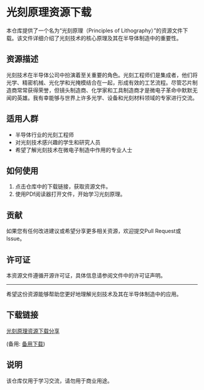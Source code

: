 # 光刻原理资源下载

本仓库提供了一个名为“光刻原理（Principles of Lithography）”的资源文件下载。该文件详细介绍了光刻技术的核心原理及其在半导体制造中的重要性。

## 资源描述

光刻技术在半导体公司中扮演着至关重要的角色。光刻工程师们是集成者，他们将光学、精密机械、光化学和光掩模结合在一起，形成有效的工艺流程。尽管芯片制造商常常获得荣誉，但镜头制造商、化学家和工具制造商才是微电子革命中默默无闻的英雄。我有幸能够与世界上许多光学、设备和光刻材料领域的专家进行交流。

## 适用人群

- 半导体行业的光刻工程师
- 对光刻技术感兴趣的学生和研究人员
- 希望了解光刻技术在微电子制造中作用的专业人士

## 如何使用

1. 点击仓库中的下载链接，获取资源文件。
2. 使用PDf阅读器打开文件，开始学习光刻原理。

## 贡献

如果您有任何改进建议或希望分享更多相关资源，欢迎提交Pull Request或Issue。

## 许可证

本资源文件遵循开源许可证，具体信息请参阅文件中的许可证声明。

---

希望这份资源能够帮助您更好地理解光刻技术及其在半导体制造中的应用。

## 下载链接
[光刻原理资源下载分享](https://pan.quark.cn/s/e7f73eca8d83) 

(备用: [备用下载](https://pan.baidu.com/s/1P0x2puw_CS9bJ3l0PUcGPg?pwd=1234))

## 说明

该仓库仅用于学习交流，请勿用于商业用途。
